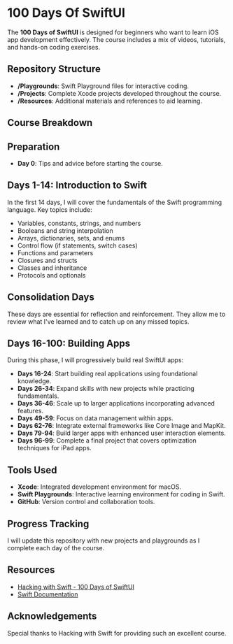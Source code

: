 # 100 Days Of SwiftUI

The **100 Days of SwiftUI** is designed for beginners who want to learn iOS app development effectively. The course includes a mix of videos, tutorials, and hands-on coding exercises.

## Repository Structure

- **/Playgrounds**: Swift Playground files for interactive coding.
- **/Projects**: Complete Xcode projects developed throughout the course.
- **/Resources**: Additional materials and references to aid learning.

## Course Breakdown

## Preparation

- **Day 0**: Tips and advice before starting the course.

## Days 1-14: Introduction to Swift

In the first 14 days, I will cover the fundamentals of the Swift programming language. Key topics include:

- Variables, constants, strings, and numbers
- Booleans and string interpolation
- Arrays, dictionaries, sets, and enums
- Control flow (if statements, switch cases)
- Functions and parameters
- Closures and structs
- Classes and inheritance
- Protocols and optionals

## Consolidation Days

These days are essential for reflection and reinforcement. They allow me to review what I've learned and to catch up on any missed topics.

## Days 16-100: Building Apps

During this phase, I will progressively build real SwiftUI apps:

- **Days 16-24**: Start building real applications using foundational knowledge.
- **Days 26-34**: Expand skills with new projects while practicing fundamentals.
- **Days 36-46**: Scale up to larger applications incorporating advanced features.
- **Days 49-59**: Focus on data management within apps.
- **Days 62-76**: Integrate external frameworks like Core Image and MapKit.
- **Days 79-94**: Build larger apps with enhanced user interaction elements.
- **Days 96-99**: Complete a final project that covers optimization techniques for iPad apps.

## Tools Used

- **Xcode**: Integrated development environment for macOS.
- **Swift Playgrounds**: Interactive learning environment for coding in Swift.
- **GitHub**: Version control and collaboration tools.

## Progress Tracking

I will update this repository with new projects and playgrounds as I complete each day of the course.

## Resources

- [Hacking with Swift - 100 Days of SwiftUI](https://www.hackingwithswift.com/100/swiftui)
- [Swift Documentation](https://developer.apple.com/documentation/swift)

## Acknowledgements

Special thanks to Hacking with Swift for providing such an excellent course.
